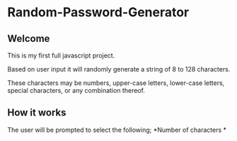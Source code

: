 # Random-Password-Generator

## Welcome

This is my first full javascript project. 

Based on user input it will randomly generate a string of 8 to 128 characters. 

These characters may be numbers, upper-case letters, lower-case letters, special characters, or any combination thereof. 

## How it works

The user will be prompted to select the following;
  *Number of characters
  *
